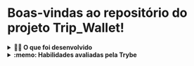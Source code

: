 # Boas-vindas ao repositório do projeto Trip_Wallet!

<details>
  <summary><strong>👨‍💻 O que foi desenvolvido</strong></summary><br />

  Neste projeto foi desenvolvido uma carteira de controle de gastos de viagem com um conversor de moedas, o projeto teve como base o projeto TrabeWallet do curso de desenvolvimento Web da Trybe, ao utilizar essa aplicação o usuário é ser capaz de:

  - Adicionar e remover um gasto;
  - Visualizar uma tabelas com seus gastos;
  - Visualizar o total de gastos convertidos para o Real;

  ![Screenshot](public/login.png)
  ![Screenshot](public/table.png)
</details>

<details>
  <summary><strong>:memo: Habilidades avaliadas pela Trybe</strong></summary><br />

- Criar um _store_ Redux em aplicações React

- Criar _reducers_ no Redux em aplicações React

- Criar _actions_ no Redux em aplicações React

- Criar _dispatchers_ no Redux em aplicações React

- Conectar Redux aos componentes React

- Criar _actions_ assíncronas na sua aplicação React que faz uso de Redux.
</details>
